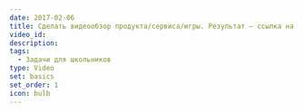 ```yaml
---
date: 2017-02-06
title: Сделать видеообзор продукта/сервиса/игры. Результат – ссылка на youtube.
video_id:
description: 
tags:
  - Задачи для школьников
type: Video
set: basics
set_order: 1
icon: bulb
---
```

